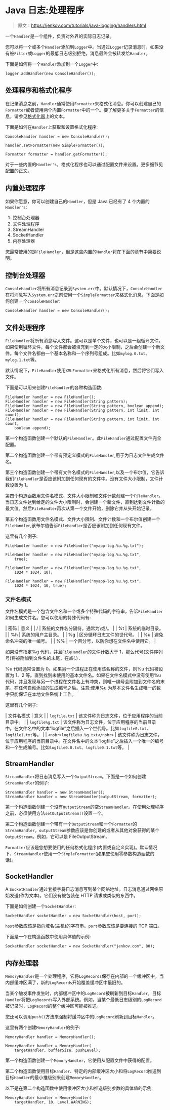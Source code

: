 # Java 日志:处理程序

> 原文：<https://jenkov.com/tutorials/java-logging/handlers.html>

一个`Handler`是一个组件，负责对外界的实际日志记录。

您可以将一个或多个`Handler`添加到`Logger`中。当通过`Logger`记录消息时，如果没有被`Filter`或`Logger`的最低日志级别拒绝，消息最终会被转发给`Handler`。

下面是如何将一个`Handler`添加到一个`Logger`中:

```
logger.addHandler(new ConsoleHandler());

```

## 处理程序和格式化程序

在记录消息之前，`Handler`通常使用`Formatter`来格式化消息。你可以创建自己的`Formatter`或者使用两个内置`Formatter`中的一个。要了解更多关于`Formatter`的信息，请参见[格式化器](formatters.html)上的文本。

下面是如何在`Handler`上获取和设置格式化程序:

```
ConsoleHandler handler = new ConsoleHandler();

handler.setFormatter(new SimpleFormatter());

Formatter formatter = handler.getFormatter();

```

对于一些内置的`Handler's`，格式化程序也可以通过配置文件来设置。更多细节见[配置](configuration.html)的正文。

## 内置处理程序

如果你愿意，你可以创建自己的`Handler`，但是 Java 已经有了 4 个内置的`Handler's`:

1.  控制台处理器
2.  文件处理程序
3.  StreamHandler
4.  SocketHandler
5.  内存处理器

您最常使用的是`FileHandler`，但是这些内置的`Handler`将在下面的章节中简要说明。

## 控制台处理器

`ConsoleHandler`将所有消息记录到`System.err`中。默认情况下，`ConsoleHandler`在将消息写入`System.err`之前使用一个`SimpleFormatter`来格式化消息。下面是如何创建一个`ConsoleHandler`:

```
ConsoleHandler handler = new ConsoleHandler();

```

## 文件处理程序

`FileHandler`将所有消息写入文件。这可以是单个文件，也可以是一组循环文件。如果使用循环文件，每个文件都会被填充到一定的大小限制，之后会创建一个新文件。每个文件名都由一个基本名称和一个序列号组成。比如`mylog.0.txt`、`mylog.1.txt`等。

默认情况下，`FileHandler`使用`XMLFormatter`来格式化所有消息，然后将它们写入文件。

下面是可以用来创建`FileHandler`的各种构造函数:

```
FileHandler handler = new FileHandler();
FileHandler handler = new FileHandler(String pattern);
FileHandler handler = new FileHandler(String pattern, boolean append);
FileHandler handler = new FileHandler(String pattern, int limit, int count);
FileHandler handler = new FileHandler(String pattern, int limit, int count,
    boolean append);

```

第一个构造函数创建一个默认的`FileHandler`。此`FileHandler`通过配置文件完全配置。

第二个构造函数创建一个带有预定义模式的`FileHandler`,用于为日志文件生成文件名。

第三个构造函数创建一个带有文件名模式的`FileHandler`,以及一个布尔值，它告诉我们`FileHandler`是否应该附加到任何现有的文件中。没有文件大小限制，文件计数设置为 1。

第四个构造函数用文件名模式、文件大小限制和文件计数创建一个`FileHandler`。当日志文件达到给定的文件大小限制时，会创建一个新文件，直到达到文件计数的最大值。然后`FileHandler`再次从第一个文件开始，删除它并从头开始记录。

第五个构造函数用文件名模式、文件大小限制、文件计数和一个布尔值创建一个`FileHandler`,该布尔值告诉`FileHandler`是否应该附加到任何现有文件。

这里有几个例子:

```
FileHandler handler = new FileHandler("myapp-log.%u.%g.txt");

FileHandler handler = new FileHandler("myapp-log.%u.%g.txt",
    true);

FileHandler handler = new FileHandler("myapp-log.%u.%g.txt",
    1024 * 1024, 10);

FileHandler handler = new FileHandler("myapp-log.%u.%g.txt",
    1024 * 1024, 10, true);

```

### 文件名模式

文件名模式是一个包含文件名和一个或多个特殊代码的字符串，告诉`FileHandler`如何生成文件名。您可以使用的特殊代码有:

| 密码 | 意义 |
| / | 系统的文件名分隔符。通常为\或/。 |
| %t | 系统的临时目录。 |
| %h | 系统的用户主目录。 |
| %g | 区分循环日志文件的世代号。 |
| %u | 避免命名冲突的唯一编号。 |
| %% | 一个百分号，以防你想在文件名中使用它。 |

如果没有指定%g 代码，并且`FileHandler`的文件计数大于 1，那么代号(文件序列号)将被附加到文件名的末尾，在点(.) .

%u 代码通常设置为 0。如果另一个进程正在使用该名称的文件，则%u 代码被设置为 1、2 等。直到找到未使用的基本文件名。如果在文件名模式中没有使用%u 代码，并且发现与另一个进程在文件名上有冲突，则唯一编号会附加到文件名的末尾，在任何自动添加的生成编号之后。注意:使用%u 为基本文件名生成唯一的数字只能保证在本地文件系统上工作。

这里有几个例子:

| <nobr>文件名模式</nobr> | 意义 |
| `logfile.txt` | 该文件称为日志文件，位于应用程序的当前目录中。 |
| `logfile%g.txt` | 该文件称为日志文件，位于应用程序的当前目录中。在文件名中的文本“logfile”之后插入一个世代号。比如`logfile0.txt`、`logfile1.txt`等。 |
| `<nobr>logfile%u.%g.txt</nobr>` | 该文件称为日志文件，位于应用程序的当前目录中。在文件名中的文本“logfile”之后插入一个唯一的编号和一个生成编号。比如`logfile0.0.txt`、`logfile0.1.txt`等。 |

## StreamHandler

`StreamHandler`将日志消息写入一个`OutputStream`。下面是一个如何创建`StreamHandler`的例子:

```
StreamHandler handler = new StreamHandler();
StreamHandler handler = new StreamHandler(outputStream, formatter);

```

第一个构造函数创建一个没有`OutputStream`的空`StreamHandler`。在使用处理程序之前，必须使用方法`setOutputStream()`设置一个。

第二个构造函数创建一个带有一个`OutputStream`和一个`Formatter`的`StreamHandler`。`outputStream`参数应该是你创建的或者从其他对象获得的某个`OutputStream`。例如，它可以是 FileOutputStream。

`Formatter`应该是您想要使用的任何格式化程序(内置或自定义实现)。默认情况下，`StreamHandler`使用一个`SimpleFormatter`(如果您使用零参数构造函数的话)。

## SocketHandler

A `SocketHandler`通过套接字将日志消息写到某个网络地址。日志消息通过网络原始发送(作为文本)。它们没有被包装在 HTTP 请求或类似的东西中。

下面是如何创建一个`SocketHandler`:

```
SocketHandler socketHandler = new SocketHandler(host, port);

```

`host`参数应该是指向域名(主机)的字符串。`port`参数应该是要连接的 TCP 端口。

下面是一个在构造函数中使用具体值的示例:

```
SocketHandler socketHandler = new SocketHandler("jenkov.com", 80);

```

## 内存处理器

`MemoryHandler`是一个处理程序，它将`LogRecords`保存在内部的一个缓冲区中。当内部缓冲区满了，新的`LogRecords`开始覆盖缓冲区中最旧的。

当某个触发事件发生时，内部缓冲区中的`LogRecord`被刷新到目标`Handler`，目标`Handler`将把`LogRecords`写入外部系统。例如，当某个最低日志级别的`LogRecord`被记录时，`LogRecord`的整个缓冲区可能被推送。

您还可以调用`push()`方法来强制将缓冲区中的`LogRecord`刷新到目标`Handler`。

这里有两个创建`MemoryHandler`的例子:

```
MemoryHandler handler = MemoryHandler();

MemoryHandler handler = MemoryHandler(
    targetHandler, bufferSize, pushLevel);

```

第一个构造函数创建一个`MemoryHandler`，它使用从配置文件中获得的配置。

第二个构造函数使用目标`Handler`、特定的内部缓冲区大小和将`LogRecord`推送到目标`Handler`的最小推级别来创建`MemoryHandler`。

以下是在第二个构造函数中使用缓冲区大小和推送级别参数的具体值的示例:

```
MemoryHandler handler = MemoryHandler(
    targetHandler, 10, Level.WARNING);

```